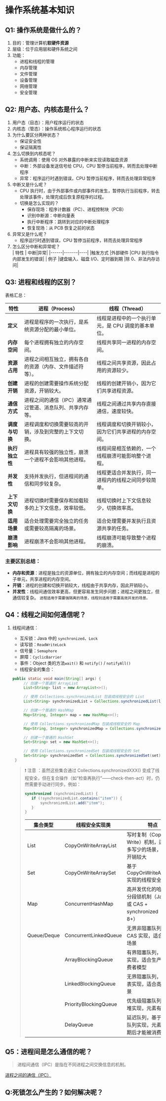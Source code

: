 # 操作系统基本知识

## Q1: 操作系统是做什么的？

1. 目的：管理计算机**软硬件资源**
2. 层级：位于应用层和硬件系统之间
3. 功能：
   - 进程和线程的管理
   - 内存管理
   - 文件管理
   - 设备管理
   - 网络管理
   - 安全管理

## Q2: 用户态、内核态是什么？

1. 用户态（目态）：用户程序运行的状态
2. 内核态（管态）：操作系统核心程序运行的状态
3. 为什么要区分两种状态？
   - 保证安全性
   - 保证隔离性
4. 怎么切换到内核态呢？
   - 系统调用：使用 OS 对外暴露的中断来实现读取磁盘资源
   - 中断：外部设备发送信号给 CPU，CPU 暂停当前程序，转而去处理中断程序
   - 异常：程序运行时遇到错误，CPU 暂停当前程序，转而去处理异常程序
5. 中断又是什么呢？
   - CPU 执行时，由于外部事件或内部事件的发生，暂停执行当前程序，转去处理该事件，处理完成后恢复原程序的过程。
   - 切换是怎么实现的？
     - 保存现场：程序计数器（PC）、进程控制块（PCB）
     - 识别中断源：中断向量表
     - 执行中断程序：跳转到对应的中断处理程序
     - 恢复现场：从 PCB 恢复之前的状态
6. 异常又是什么呢？
   - 程序运行时遇到错误，CPU 暂停当前程序，转而去处理异常程序
7. 怎么区分中断和异常呢？<br/>
   | 特性 | 中断|异常|
   |------|-------|----|
   |触发方式 |外部硬件 |CPU 执行指令内部发生的错误|
   | 例子 |键盘输入、磁盘 I/O、定时器到期 |除 0、非法内存访问|

## Q3: 进程和线程的区别？

表格汇总：

| **特性**       | **进程（Process）**                                       | **线程（Thread）**                                   |
| -------------- | --------------------------------------------------------- | ---------------------------------------------------- |
| **定义**       | 进程是程序的一次执行，是系统资源分配的最小单位。          | 线程是进程中的一个执行单元，是 CPU 调度的基本单位。  |
| **内存空间**   | 每个进程拥有独立的内存空间。                              | 线程共享同一进程的内存空间。                         |
| **资源占用**   | 进程之间相互独立，拥有各自的资源（内存、文件描述符等）。  | 线程之间共享资源，因此占用的资源较少。               |
| **创建开销**   | 进程的创建需要操作系统分配资源，开销较大。                | 线程的创建开销小，因为它们共享进程资源。             |
| **通信方式**   | 进程之间的通信（IPC）通常通过管道、消息队列、共享内存等。 | 线程之间通过共享内存直接通信，速度较快。             |
| **调度与切换** | 进程调度和切换需要较高的开销，涉及到完整的上下文切换。    | 线程调度和切换开销较小，因为它们共享进程的内存空间。 |
| **执行独立性** | 进程具有较强的独立性，崩溃一个进程不会影响其他进程。      | 线程间是相互依赖的，一个线程崩溃可能影响整个进程。   |
| **并发性**     | 支持并发执行，但进程间的通信和同步较复杂。                | 线程更适合并发执行，同一进程内的线程之间同步较简单。 |
| **上下文切换** | 进程切换时需要保存和加载较多的上下文信息，效率较低。      | 线程切换时上下文信息较少，切换效率高。               |
| **适用场景**   | 适合处理需要完全独立的任务或需要较高隔离的场景。          | 适合处理需要并发执行且资源共享的任务。               |
| **崩溃影响**   | 进程崩溃不会影响其他进程。                                | 线程崩溃可能导致整个进程的崩溃。                     |

### 主要区别总结：

- **内存和资源**：进程是独立的资源单位，拥有独立的内存空间；而线程是进程的子单元，共享进程的内存空间。
- **开销**：进程的创建和切换开销较大，线程由于共享内存，因此开销较小。
- **并发性**：线程间通信效率更高，但更容易发生同步问题；进程之间更独立，但通信较复杂。
  `进程适用于需要强隔离的场景，线程则适用于需要高效并发的场景。`

## Q4：线程之间如何通信呢？

1. 线程间通信：

   - 互斥锁：Java 中的 `synchronized`、`Lock`
   - 读写锁：`ReadWriteLock`
   - 信号量：`Semaphore`
   - 屏障：`CyclicBarrier`
   - 事件：Object 类的方法`wait()` 和 `notify()` / `notifyAll()`
   - 线程安全的集合：

   ```java
   public static void main(String[] args) {
        // 创建一个普通的 ArrayList
        List<String> list = new ArrayList<>();

        // 使用 Collections.synchronizedList 包装成线程安全的 List
        List<String> synchronizedList = Collections.synchronizedList(list);

        // 创建一个普通的 HashMap
        Map<String, Integer> map = new HashMap<>();

        // 使用 Collections.synchronizedMap 包装成线程安全的 Map
        Map<String, Integer> synchronizedMap = Collections.synchronizedMap(map);

        // 创建一个普通的 HashSet
        Set<String> set = new HashSet<>();

        // 使用 Collections.synchronizedSet 包装成线程安全的 Set
        Set<String> synchronizedSet = Collections.synchronizedSet(set);
    }
   ```

   > ❗️ 注意 ​：虽然这些集合通过 Collections.synchronizedXXX() 变成了线程安全，但在复合操作 ​（如“检查再执行”——check-then-act）时，仍然需要手动进行同步。例如：
   >
   > ```java
   > synchronized (synchronizedList) {
   >    if (!synchronizedList.contains("item")) {
   >        synchronizedList.add("item");
   >    }
   > }
   > ```
   >
   > | 集合类型    | 线程安全实现类        | 特点                                                                     |
   > | ----------- | --------------------- | ------------------------------------------------------------------------ |
   > | List        | CopyOnWriteArrayList  | 写时复制（Copy-On-Write）机制，适合读多写少的场景，写操作开销较大        |
   > | Set         | CopyOnWriteArraySet   | 基于 CopyOnWriteArrayList 实现的线程安全 Set                             |
   > | Map         | ConcurrentHashMap     | 高并发优化的哈希表，分段锁机制（Java 7）或 CAS + synchronized（Java 8+） |
   > | Queue/Deque | ConcurrentLinkedQueue | 无界非阻塞队列，基于 CAS 实现，适合高并发场景                            |
   > |             | ArrayBlockingQueue    | 有界阻塞队列，基于锁实现，适合生产者-消费者模型                          |
   > |             | LinkedBlockingQueue   | 无界阻塞队列，基于链表实现，适合高并发场景                               |
   > |             | PriorityBlockingQueue | 优先级阻塞队列，基于堆实现，元素有序                                     |
   > |             | DelayQueue            | 延迟队列，基于优先级队列实现，元素延迟到期后才能被消费                   |

## Q5：进程间是怎么通信的呢？

> 进程间通信（IPC）是指在不同进程之间交换信息的机制。

[进程之间的通信（IPC）](https://www.jianshu.com/p/c1015f5ffa74)

## Q:死锁怎么产生的？如何解决呢？
